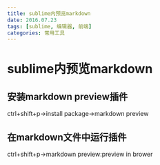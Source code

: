 ```yaml
---
title: sublime内预览markdown
date: 2016.07.23
tags: [sublime, 编辑器, 前端]
categories: 常用工具
---
```


# sublime内预览markdown

## 安装markdown preview插件

ctrl+shift+p->install package->markdown preview

## 在markdown文件中运行插件

ctrl+shift+p->markdown preview:preview in brower
